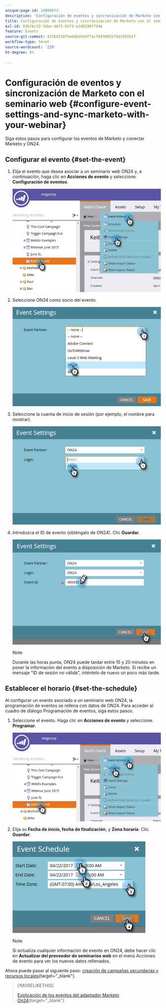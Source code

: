 ```yaml
---
unique-page-id: 10096673
description: 'Configuración de eventos y sincronización de Marketo con el seminario web: documentos de Marketo, documentación del producto'
title: Configuración de eventos y sincronización de Marketo con el seminario web
exl-id: 03b76c33-3dbe-4675-83f3-e2d82907f94e
feature: Events
source-git-commit: 431bd258f9a68bbb9df7acf043085578d3d91b1f
workflow-type: tm+mt
source-wordcount: '228'
ht-degree: 0%

---
```


# Configuración de eventos y sincronización de Marketo con el seminario web {#configure-event-settings-and-sync-marketo-with-your-webinar}

Siga estos pasos para configurar los eventos de Marketo y conectar Marketo y ON24.

## Configurar el evento {#set-the-event}

1. Elija el evento que desea asociar a un seminario web ON24 y, a continuación, haga clic en **Acciones de evento** y seleccione. **Configuración de eventos**.

   ![](assets/one.png)

1. Seleccione ON24 como socio del evento.

   ![](assets/two.png)

1. Seleccione la cuenta de inicio de sesión (por ejemplo, el nombre para mostrar).

   ![](assets/three.png)

1. Introduzca el ID de evento (obténgalo de ON24). Clic **Guardar**.

   ![](assets/four.png)

   >[!NOTE]
   >
   >Durante las horas punta, ON24 puede tardar entre 15 y 20 minutos en poner la información del evento a disposición de Marketo. Si recibe un mensaje &quot;ID de sesión no válida&quot;, inténtelo de nuevo un poco más tarde.

## Establecer el horario {#set-the-schedule}

Al configurar un evento asociado a un seminario web ON24, la programación de eventos se rellena con datos de ON24. Para acceder al cuadro de diálogo Programación de eventos, siga estos pasos.

1. Seleccione el evento. Haga clic en **Acciones de evento** y seleccione. **Programar.**

   ![](assets/five.png)

1. Elija su **Fecha de inicio, fecha de finalización**, y **Zona horaria**. Clic **Guardar**.

   ![](assets/six-1.png)

   >[!NOTE]
   >
   >Si actualiza cualquier información de evento en ON24, debe hacer clic en **Actualizar del proveedor de seminarios web** en el menú Acciones de evento para ver los nuevos datos rellenados.

Ahora puede pasar al siguiente paso: [creación de campañas secundarias y recursos locales](/help/marketo/product-docs/demand-generation/events/create-an-event/create-an-event-with-the-marketo-on24-adapter/create-child-campaigns-and-local-assets.md){target="_blank"}.

>[!MORELIKETHIS]
>
>[Explicación de los eventos del adaptador Marketo On24](/help/marketo/product-docs/demand-generation/events/create-an-event/create-an-event-with-the-marketo-on24-adapter/understanding-marketo-on24-adapter-events.md){target="_blank"}

